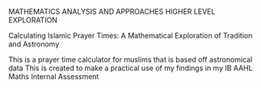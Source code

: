 MATHEMATICS ANALYSIS AND APPROACHES HIGHER LEVEL
EXPLORATION

Calculating Islamic Prayer Times: A Mathematical Exploration of Tradition and Astronomy

This is a prayer time calculator for muslims that is based off astronomical data
This is created to make a practical use of my findings in my IB AAHL Maths Internal Assessment
